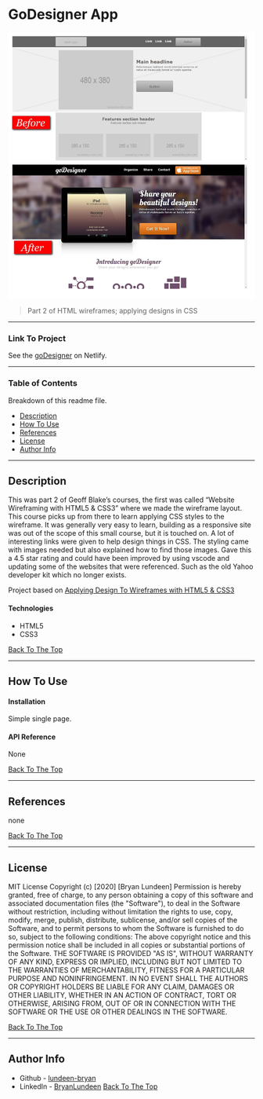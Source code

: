 # GoDesigner App
![goDesigner before and after](beforeafter.jpg)
> Part 2 of HTML wireframes; applying designs in CSS

---

### Link To Project
See the [goDesigner](https://lundeen-bryan-godesigner.netlify.app/) on Netlify.

---

### Table of Contents
Breakdown of this readme file.
- [Description](#description)
- [How To Use](#how-to-use)
- [References](#references)
- [License](#license)
- [Author Info](#author-info)

---

## Description
This was part 2 of Geoff Blake’s courses, the first was called “Website Wireframing with HTML5 & CSS3” where we made the wireframe layout. This course picks up from there to learn applying CSS styles to the wireframe. 
It was generally very easy to learn, building as a responsive site was out of the scope of this small course, but it is touched on. 
A lot of interesting links were given to help design things in CSS. 
The styling came with images needed but also explained how to find those images. 
Gave this a 4.5 star rating and could have been improved by using vscode and updating some of the websites that were referenced. Such as the old Yahoo developer kit which no longer exists. 
   
Project based on [Applying Design To Wireframes with HTML5 & CSS3]( https://www.udemy.com/course/applying-design-to-wireframes-with-html5-css3/)

#### Technologies
- HTML5
- CSS3

[Back To The Top](#godesigner-app)

---

## How To Use

#### Installation
Simple single page. 

#### API Reference
None

[Back To The Top](#godesigner-app)

---

## References
none

[Back To The Top](#godesigner-app)

---

## License
MIT License
Copyright (c) [2020] [Bryan Lundeen]
Permission is hereby granted, free of charge, to any person obtaining a copy
of this software and associated documentation files (the "Software"), to deal
in the Software without restriction, including without limitation the rights
to use, copy, modify, merge, publish, distribute, sublicense, and/or sell
copies of the Software, and to permit persons to whom the Software is
furnished to do so, subject to the following conditions:
The above copyright notice and this permission notice shall be included in all
copies or substantial portions of the Software.
THE SOFTWARE IS PROVIDED "AS IS", WITHOUT WARRANTY OF ANY KIND, EXPRESS OR
IMPLIED, INCLUDING BUT NOT LIMITED TO THE WARRANTIES OF MERCHANTABILITY,
FITNESS FOR A PARTICULAR PURPOSE AND NONINFRINGEMENT. IN NO EVENT SHALL THE
AUTHORS OR COPYRIGHT HOLDERS BE LIABLE FOR ANY CLAIM, DAMAGES OR OTHER
LIABILITY, WHETHER IN AN ACTION OF CONTRACT, TORT OR OTHERWISE, ARISING FROM,
OUT OF OR IN CONNECTION WITH THE SOFTWARE OR THE USE OR OTHER DEALINGS IN THE
SOFTWARE.

[Back To The Top](#godesigner-app)

---

## Author Info

- Github - [lundeen-bryan](https://github.com/lundeen-bryan)
- LinkedIn - [BryanLundeen](https://www.linkedin.com/in/bryanlundeen/)
[Back To The Top](#godesigner-app)


